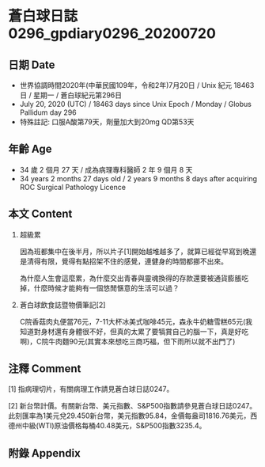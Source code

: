 [_metadata_:encoding]: - "utf-8"
[_metadata_:language]: - "zh-Hant-TW"
[_metadata_:fileformat]: - "markdown"
[_metadata_:MIME_type]: - "text/plain"
[_metadata_:markdown_version]: - "commonmark version 0.29"
[_metadata_:markdown_spec]: - "https://spec.commonmark.org/0.29/"

# 蒼白球日誌0296_gpdiary0296_20200720 #

## 日期 Date ##

* 世界協調時間2020年(中華民國109年，令和2年)7月20日 / Unix 紀元 18463 日 / 星期一 / 蒼白球紀元第296日
* July 20, 2020 (UTC) / 18463 days since Unix Epoch / Monday / Globus Pallidum day 296
* 特殊註記: 口服A酸第79天，劑量加大到20mg QD第53天

## 年齡 Age ##

* 34 歲 2 個月 27 天 / 成為病理專科醫師 2 年 9 個月 8 天
* 34 years 2 months 27 days old / 2 years 9 months 8 days after acquiring ROC Surgical Pathology Licence

## 本文 Content ##

1. 超級累

    因為班都集中在後半月，所以片子[1]開始越堆越多了，就算已經從早寫到晚還是清得有限，覺得有點招架不住的感覺，連健身的時間都挪不出來。

    為什麼人生會這麼累，為什麼交出青春與靈魂換得的存款還要被通貨膨脹吃掉，什麼時候才能夠有一個悠閒愜意的生活可以過？

2. 蒼白球飲食誌暨物價筆記[2]

    C院香菇肉丸便當76元，7-11大杯冰美式咖啡45元，森永牛奶糖雪糕65元(我知道對身材還有身體很不好，但真的太累了要犒賞自己的腦一下，真是好吃啊)，C院牛肉麵90元(其實本來想吃三商巧福，但下雨所以就不出門了)

## 注釋 Comment ##

[1] 指病理切片，有關病理工作請見蒼白球日誌0247。

[2] 新台幣計價。有關新台幣、美元指數、S&P500指數請參見蒼白球日誌0247。此刻匯率為1美元兌29.450新台幣，美元指數95.84，金價每盎司1816.76美元，西德州中級(WTI)原油價格每桶40.48美元，S&P500指數3235.4。

## 附錄 Appendix ##


